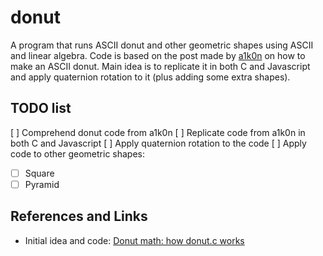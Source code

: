 # donut
A program that runs ASCII donut and other geometric shapes using ASCII and linear algebra.
Code is based on the post made by [a1k0n](https://www.a1k0n.net/2011/07/20/donut-math.html) on how to make an ASCII donut. Main idea is to replicate it in both C and Javascript and apply quaternion rotation to it (plus adding some extra shapes).

## TODO list
[ ] Comprehend donut code from a1k0n
[ ] Replicate code from a1k0n in both C and Javascript
[ ] Apply quaternion rotation to the code
[ ] Apply code to other geometric shapes:
  - [ ] Square
  - [ ] Pyramid

## References and Links
- Initial idea and code: [Donut math: how donut.c works](https://www.a1k0n.net/2011/07/20/donut-math.html)
